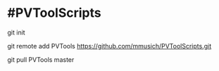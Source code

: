 #PVToolScripts
======
git init

git remote add PVTools https://github.com/mmusich/PVToolScripts.git

git pull PVTools master
